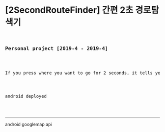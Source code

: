 <h1>[2SecondRouteFinder] 간편 2초 경로탐색기</h1>
<pre>
  <h3>Personal project [2019-4 - 2019-4]</h3>

<p>If you press where you want to go for 2 seconds, it tells you the route in an easy-to-read Korean format and shows you a simple polyline. When I was traveling in Thailand, there was a place I wanted to go nearby, but I didn't know how to get there, and I made it because I was frustrated with the uneven intervals of the buses.</p>

<p>android deployed</p>

</pre>
  <hr/>
  <p>android
  googlemap api</p>
  <pre>

</pre>


  
